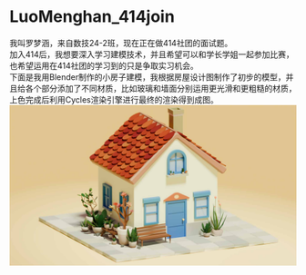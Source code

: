 # LuoMenghan_414join
我叫罗梦涵，来自数技24-2班，现在正在做414社团的面试题。<br>
加入414后，我想要深入学习建模技术，并且希望可以和学长学姐一起参加比赛，也希望运用在414社团的学习到的只是争取实习机会。<br>
下面是我用Blender制作的小房子建模，我根据房屋设计图制作了初步的模型，并且给各个部分添加了不同材质，比如玻璃和墙面分别运用更光滑和更粗糙的材质，上色完成后利用Cycles渲染引擎进行最终的渲染得到成图。<br>
![image](House.jpg)

